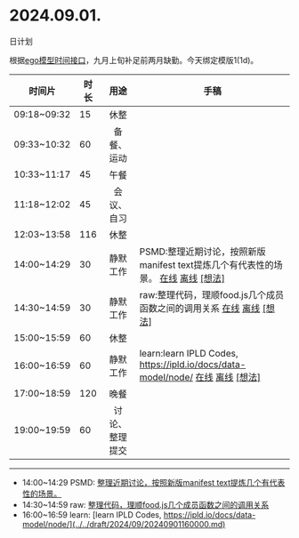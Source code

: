 # 2024.09.01.
日计划

根据[ego模型时间接口](https://gitee.com/hyg/blog/blob/master/timeflow.md)，九月上旬补足前两月缺勤。今天绑定模版1(1d)。

| 时间片 | 时长 | 用途 | 手稿 |
| --- | --- | :---: | --- |
| 09:18~09:32 | 15 | 休整 |  |
| 09:33~10:32 | 60 | 备餐、运动 |  |
| 10:33~11:17 | 45 | 午餐 |  |
| 11:18~12:02 | 45 | 会议、自习 |  |
| 12:03~13:58 | 116 | 休整 |  |
| 14:00~14:29 | 30 | 静默工作 | PSMD:整理近期讨论，按照新版manifest text提炼几个有代表性的场景。 [在线](http://simp.ly/p/8t3vlk) [离线](../../draft/2024/09/20240901140000.md) <a href="mailto:huangyg@mars22.com?subject=关于2024.09.01.[PSMD:整理近期讨论，按照新版manifest text提炼几个有代表性的场景。]任务&body=日期: 20240901%0D%0A序号: 5%0D%0A手稿:../../draft/2024/09/20240901140000.md%0D%0A---请勿修改邮件主题及以上内容 从下一行开始写您的想法---%0D%0A">[想法]</a> |
| 14:30~14:59 | 30 | 静默工作 | raw:整理代码，理顺food.js几个成员函数之间的调用关系 [在线](http://simp.ly/p/5k9gJy) [离线](../../draft/2024/09/20240901143000.md) <a href="mailto:huangyg@mars22.com?subject=关于2024.09.01.[raw:整理代码，理顺food.js几个成员函数之间的调用关系]任务&body=日期: 20240901%0D%0A序号: 6%0D%0A手稿:../../draft/2024/09/20240901143000.md%0D%0A---请勿修改邮件主题及以上内容 从下一行开始写您的想法---%0D%0A">[想法]</a> |
| 15:00~15:59 | 60 | 休整 |  |
| 16:00~16:59 | 60 | 静默工作 | learn:learn IPLD Codes, https://ipld.io/docs/data-model/node/ [在线](http://simp.ly/p/4QDThK) [离线](../../draft/2024/09/20240901160000.md) <a href="mailto:huangyg@mars22.com?subject=关于2024.09.01.[learn:learn IPLD Codes, https://ipld.io/docs/data-model/node/]任务&body=日期: 20240901%0D%0A序号: 8%0D%0A手稿:../../draft/2024/09/20240901160000.md%0D%0A---请勿修改邮件主题及以上内容 从下一行开始写您的想法---%0D%0A">[想法]</a> |
| 17:00~18:59 | 120 | 晚餐 |  |
| 19:00~19:59 | 60 | 讨论、整理提交 |  |

---

- 14:00~14:29	PSMD: [整理近期讨论，按照新版manifest text提炼几个有代表性的场景。](../../draft/2024/09/20240901140000.md)
- 14:30~14:59	raw: [整理代码，理顺food.js几个成员函数之间的调用关系](../../draft/2024/09/20240901143000.md)
- 16:00~16:59	learn: [learn IPLD Codes, https://ipld.io/docs/data-model/node/](../../draft/2024/09/20240901160000.md)
